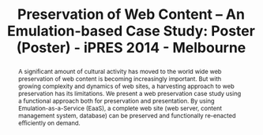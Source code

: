 ---
abstract: A significant amount of cultural activity has moved to the world wide web
  preservation of web content is becoming increasingly important. But with growing
  complexity and dynamics of web sites, a harvesting approach to web preservation
  has its limitations. We present a web preservation case study using a functional
  approach both for preservation and presentation. By using Emulation-as-a-Service
  (EaaS), a complete web site (web server, content management system, database) can
  be preserved and functionally re-enacted efficiently on demand.
creators:
- Liebetraut, Thomas
- Wehrle, Dennis
- Rechert, Klaus
date: null
document_url: https://services.phaidra.univie.ac.at/api/object/o:378701/download
grand_parent: iPRES
institutions: []
keywords:
- emulation
- web preservation
landing_page_url: https://phaidra.univie.ac.at/o:378701
language: eng
layout: publication
license: CC BY-NC-SA 3.0 AT
notes_url: null
parent: iPRES 2014
presentation_url: null
size: 489870
source_name: iPRES
title: 'Preservation of Web Content – An Emulation-based Case Study: Poster (Poster)
  - iPRES 2014 - Melbourne'
type: poster
year: 2014
---